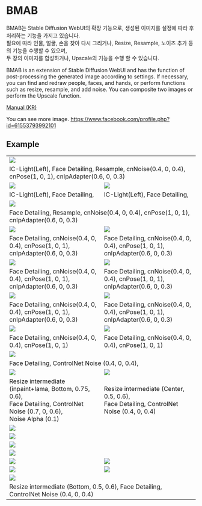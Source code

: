 
# BMAB

BMAB는 Stable Diffusion WebUI의 확장 기능으로, 생성된 이미지를 설정에 따라 후처리하는 기능을 가지고 있습니다.   
필요에 따라 인물, 얼굴, 손을 찾아 다시 그리거나, Resize, Resample, 노이즈 추가 등의 기능을 수행할 수 있으며,   
두 장의 이미지를 합성하거나, Upscale의 기능을 수행 할 수 있습니다.

BMAB is an extension of Stable Diffusion WebUI and has the function of post-processing the generated image according to settings.
If necessary, you can find and redraw people, faces, and hands, or perform functions such as resize, resample, and add noise.
You can composite two images or perform the Upscale function.

<a href="./docs/kr/manual.md">Manual (KR)</a>

You can see more image. https://www.facebook.com/profile.php?id=61553793992101

## Example

<table>
    <tr>
        <td colspan="2">
            <img src="https://i.ibb.co/4jmHsYj/00111-1987036481.jpg">
        </td>
    </tr>
    <tr>
        <td colspan="2">
            IC-Light(Left), Face Detailing, Resample, cnNoise(0.4, 0, 0.4), cnPose(1, 0, 1), cnIpAdapter(0.6, 0, 0.3)
        </td>
    </tr>
    <tr>
        <td>
            <img src="https://i.ibb.co/jVPtgnM/00074-4133194501.jpg">
        </td>
        <td>
            <img src="https://i.ibb.co/wL1Xm2P/00079-1737359342.jpg">
        </td>
    </tr>
    <tr>
        <td>
            IC-Light(Left), Face Detailing,
            </td>
        <td>
            IC-Light(Left), Face Detailing,
        </td>
    </tr>
    <tr>
        <td colspan="2">
            <img src="https://i.ibb.co/B2QJ0Tz/00126-1953699647.jpg">
        </td>
    </tr>
    <tr>
        <td colspan="2">
            Face Detailing, Resample, cnNoise(0.4, 0, 0.4), cnPose(1, 0, 1), cnIpAdapter(0.6, 0, 0.3)
        </td>
    </tr>
    <tr>
        <td>
            <img src="https://i.ibb.co/xD1fxg1/00755-233390832.jpg">
        </td>
        <td>
            <img src="https://i.ibb.co/TTm7CdN/00774-2729955256.jpg">
        </td>
    </tr>
    <tr>
        <td>
            Face Detailing, cnNoise(0.4, 0, 0.4), cnPose(1, 0, 1), cnIpAdapter(0.6, 0, 0.3)
            </td>
        <td>
            Face Detailing, cnNoise(0.4, 0, 0.4), cnPose(1, 0, 1), cnIpAdapter(0.6, 0, 0.3)
        </td>
    </tr>
    <tr>
        <td>
            <img src="https://i.ibb.co/yBT2YX5/00548-4054764802.jpg">
        </td>
        <td>
            <img src="https://i.ibb.co/RQtVS2g/00581-3667453446.jpg">
        </td>
    </tr>
    <tr>
        <td>
            Face Detailing, cnNoise(0.4, 0, 0.4), cnPose(1, 0, 1), cnIpAdapter(0.6, 0, 0.3)
            </td>
        <td>
            Face Detailing, cnNoise(0.4, 0, 0.4), cnPose(1, 0, 1), cnIpAdapter(0.6, 0, 0.3)
        </td>
    </tr>
    <tr>
        <td>
            <img src="https://i.ibb.co/hM8pvV2/00612-2685660966.jpg">
        </td>
        <td>
            <img src="https://i.ibb.co/H2CD8kX/00672-3470647356.jpg">
        </td>
    </tr>
    <tr>
        <td>
            Face Detailing, cnNoise(0.4, 0, 0.4), cnPose(1, 0, 1), cnIpAdapter(0.6, 0, 0.3)
            </td>
        <td>
            Face Detailing, cnNoise(0.4, 0, 0.4), cnPose(1, 0, 1), cnIpAdapter(0.6, 0, 0.3)
        </td>
    </tr>
    <tr>
        <td>
            <img src="https://i.ibb.co/WvHHKc7/00111-2484939723.jpg">
            </td>
        <td>
            <img src="https://i.ibb.co/px4YXDM/00199-2019853980.jpg">
        </td>
    </tr>
    <tr>
        <td>
            Face Detailing, cnNoise(0.4, 0, 0.4), cnPose(1, 0, 1)
            </td>
        <td>
            Face Detailing, cnNoise(0.4, 0, 0.4), cnPose(1, 0, 1)
        </td>
    </tr>
    <tr>
        <td colspan="2">
            <img src="https://i.ibb.co/ns1Kn04/00460-759278328.jpg">
        </td>
    </tr>
    <tr>
        <td colspan="2">
            Face Detailing, ControlNet Noise (0.4, 0, 0.4),
        </td>
    </tr>
    <tr>
        <td>
            <img src="https://i.ibb.co/zsDs4bq/00450-3195179381.jpg">
        </td>
        <td>
            <img src="https://i.ibb.co/D9tz1NY/00180-3383798469.png">
        </td>
    </tr>
    <tr>
        <td>
            Resize intermediate (inpaint+lama, Bottom, 0.75, 0.6),<br>
            Face Detailing, ControlNet Noise (0.7, 0, 0.6),<br>
            Noise Alpha (0.1)
        </td>
        <td>
            Resize intermediate (Center, 0.5, 0.6),<br>
            Face Detailing, ControlNet Noise (0.4, 0, 0.4)<br>
        </td>
    </tr>
    <tr>
        <td colspan="2">
            <img src="https://i.ibb.co/P6477Vg/resize-00101-2353183853.png">
        </td>
    </tr>
    <tr>
        <td colspan="2">
            <img src="https://i.ibb.co/3vsBTFZ/resize-00183-1413773744.png">
        </td>
    </tr>
    <tr>
        <td colspan="2">
            <img src="https://i.ibb.co/tcYzHP1/resize-00226-4176028607.png">
        </td>
    </tr>
    <tr>
        <td colspan="2">
            <img src="https://i.ibb.co/r6G1cwy/resize-00340-4033828371.png">
        </td>
    </tr>
    <tr>
        <td>
            <img src="https://i.ibb.co/PmPJtVb/resize-00718-3635306692.png">
        </td>
        <td>
            <img src="https://i.ibb.co/Bq2PFxc/resize-00793-3980284595.png">
        </td>
    </tr>
    <tr>
        <td>
            <img src="https://i.ibb.co/ZMNC1Cm/00518-1067577565.jpg">
        </td>
        <td>
            <img src="https://i.ibb.co/JtjGrMX/00126-496754363.jpg">
        </td>
    </tr>
    <tr>
        <td colspan="2">
            <img src="https://i.ibb.co/Lnh4Kpm/resize-00824-738395988.png">
        </td>
    </tr>
    <tr>
        <td colspan="2">
            Resize intermediate (Bottom, 0.5, 0.6), Face Detailing, ControlNet Noise (0.4, 0, 0.4)
        </td>
    </tr>
</table>
